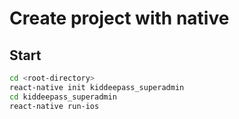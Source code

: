# Create project with native

## Start

```bash
cd <root-directory>
react-native init kiddeepass_superadmin
cd kiddeepass_superadmin
react-native run-ios
```
